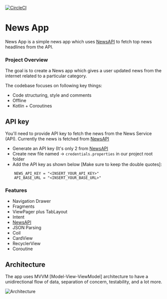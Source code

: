 [![CircleCI](https://circleci.com/gh/kanujgit/NewsApp/tree/main.svg?style=svg)](https://circleci.com/gh/kanujgit/NewsApp/tree/main)
# News App

News App is a simple news app which uses [NewsAPI](https://newsapi.org/) to fetch top news headlines from the API. 

### Project Overview

The goal is to create a News app which gives a user updated news from the internet 
related to a particular category.

The codebase focuses on following key things:
- Code structuring, style and comments
- Offline
- Kotlin + Coroutines


## API key
You'll need to provide API key to fetch the news from the News Service (API). Currently the news is fetched from [NewsAPI](https://newsapi.org/)

- Generate an API key (It's only 2 from [NewsAPI](https://newsapi.org/)
- Create new file named -> `credentials.properties` in our project root folder
- Add the API key as shown below [Make sure to keep the double quotes]:
```
    NEWS_API_KEY = "<INSERT_YOUR_API_KEY>"
    API_BASE_URL = "<INSERT_YOUR_BASE_URL>"
```


### Features

* Navigation Drawer
* Fragments
* ViewPager plus TabLayout
* Intent
* [NewsAPI](https://newsapi.org/)
* JSON Parsing
* Coil
* CardView
* RecyclerView
* Coroutine


## Architecture

The app uses MVVM [Model-View-ViewModel] architecture to have a unidirectional flow of data, separation of concern, testability, and a lot more.

![Architecture](https://developer.android.com/topic/libraries/architecture/images/final-architecture.png)


